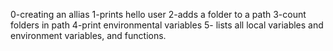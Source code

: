 0-creating an allias
1-prints hello user
2-adds a folder to a path
3-count folders in path
4-print environmental variables
5- lists all local variables and environment variables, and functions.
